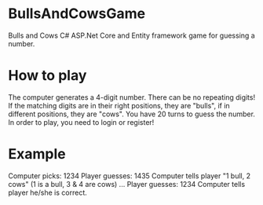 # BullsAndCowsGame

Bulls and Cows C# ASP.Net Core and Entity framework game for guessing a number.

# How to play

The computer generates a 4-digit number.
There can be no repeating digits!
If the matching digits are in their right positions, they are "bulls", if in different positions, they are "cows".
You have 20 turns to guess the number.
In order to play, you need to login or register!

# Example
Computer picks: 1234
Player guesses: 1435
Computer tells player "1 bull, 2 cows" (1 is a bull, 3 & 4 are cows)
...
Player guesses: 1234
Computer tells player he/she is correct.

